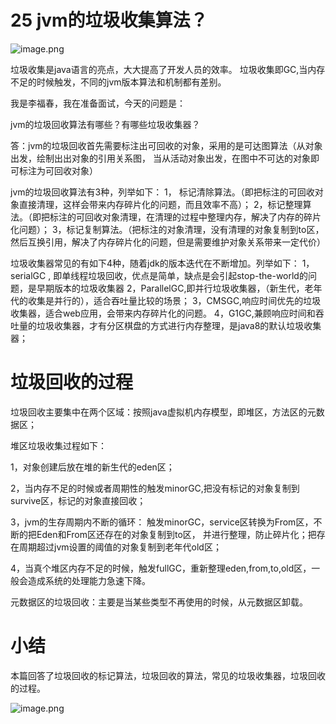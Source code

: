 # 25 jvm的垃圾收集算法？


![image.png](https://cdn.nlark.com/yuque/0/2020/png/186661/1585707451626-6f6fe1f1-ddae-4481-915d-e96bcb38e809.png#align=left&display=inline&height=350&name=image.png&originHeight=350&originWidth=500&size=459568&status=done&style=none&width=500)


垃圾收集是java语言的亮点，大大提高了开发人员的效率。
垃圾收集即GC,当内存不足的时候触发，不同的jvm版本算法和机制都有差别。




我是李福春，我在准备面试，今天的问题是：

jvm的垃圾回收算法有哪些？有哪些垃圾收集器？


答：jvm的垃圾回收首先需要标注出可回收的对象，采用的是可达图算法（从对象出发，绘制出出对象的引用关系图，
当从活动对象出发，在图中不可达的对象即可标注为可回收对象）


jvm的垃圾回收算法有3种，列举如下：
1， 标记清除算法。（即把标注的可回收对象直接清理，这样会带来内存碎片化的问题，而且效率不高）；
2，标记整理算法。（即把标注的可回收对象清理，在清理的过程中整理内存，解决了内存的碎片化问题）；
3，标记复制算法。（把标注的对象清理，没有清理的对象复制到to区，然后互换引用，解决了内存碎片化的问题，但是需要维护对象关系带来一定代价）


垃圾收集器常见的有如下4种，随着jdk的版本迭代在不断增加。列举如下：
1，serialGC , 即单线程垃圾回收，优点是简单，缺点是会引起stop-the-world的问题，是早期版本的垃圾收集器
2，ParallelGC,即并行垃圾收集器，（新生代，老年代的收集是并行的），适合吞吐量比较的场景；
3，CMSGC,响应时间优先的垃圾收集器，适合web应用，会带来内存碎片化的问题。
4，G1GC,兼顾响应时间和吞吐量的垃圾收集器，才有分区棋盘的方式进行内存整理，是java8的默认垃圾收集器；


# 垃圾回收的过程

垃圾回收主要集中在两个区域：按照java虚拟机内存模型，即堆区，方法区的元数据区；


堆区垃圾收集过程如下：


1，对象创建后放在堆的新生代的eden区；


2，当内存不足的时候或者周期性的触发minorGC,把没有标记的对象复制到survive区，标记的对象直接回收；


3，jvm的生存周期内不断的循环： 触发minorGC，service区转换为From区，不断的把Eden和From区还存在的对象复制到to区，
并进行整理，防止碎片化；把存在周期超过jvm设置的阈值的对象复制到老年代old区；


4，当真个堆区内存不足的时候，触发fullGC，重新整理eden,from,to,old区，一般会造成系统的处理能力急速下降。


元数据区的垃圾回收：主要是当某些类型不再使用的时候，从元数据区卸载。


# 小结


本篇回答了垃圾回收的标记算法，垃圾回收的算法，常见的垃圾收集器，垃圾回收的过程。


![image.png](https://cdn.nlark.com/yuque/0/2020/png/186661/1585707318899-ace8ea1f-d787-4f3e-9f6b-58db8c775b5a.png#align=left&display=inline&height=970&name=image.png&originHeight=1350&originWidth=1038&size=212488&status=done&style=none&width=746)
